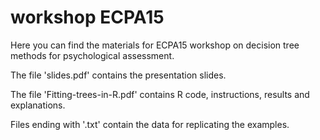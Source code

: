 # workshop ECPA15

Here you can find the materials for ECPA15 workshop on decision tree methods for psychological assessment.

The file 'slides.pdf' contains the presentation slides.

The file 'Fitting-trees-in-R.pdf' contains R code, instructions, results and explanations.

Files ending with '.txt' contain the data for replicating the examples.
